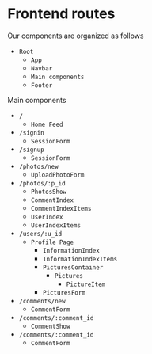 # Frontend routes
Our components are organized as follows

* `Root`
  *  `App`
    * `Navbar`
    * `Main components`
    * `Footer`

Main components
* `/`
  * `Home Feed`
* `/signin`
  * `SessionForm`
* `/signup`
  * `SessionForm`
* `/photos/new`
  * `UploadPhotoForm`
* `/photos/:p_id`
  * `PhotosShow`
  * `CommentIndex`
  * `CommentIndexItems`
  * `UserIndex`
  * `UserIndexItems`
* `/users/:u_id`
  * `Profile Page`
    * `InformationIndex`
    * `InformationIndexItems`
    * `PicturesContainer`
      * `Pictures`
        * `PictureItem`
    * `PicturesForm`
* `/comments/new`
  * `CommentForm`
* `/comments/:comment_id`
  * `CommentShow`
* `/comments/:comment_id`
  * `CommentForm`
